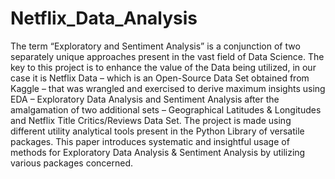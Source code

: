 # Netflix_Data_Analysis

The term “Exploratory and Sentiment Analysis” is a conjunction of two separately unique approaches present in the vast field of Data Science. The key to this project is to enhance the value of the Data being utilized, in our case it is Netflix Data – which is an Open-Source Data Set obtained from Kaggle – that was wrangled and exercised to derive maximum insights using EDA – Exploratory Data Analysis and Sentiment Analysis after the amalgamation of two additional sets – Geographical Latitudes & Longitudes and Netflix Title Critics/Reviews Data Set. The project is made using different utility analytical tools present in the Python Library of versatile packages. This paper introduces systematic and insightful usage of methods for Exploratory Data Analysis & Sentiment Analysis by utilizing various packages concerned.
